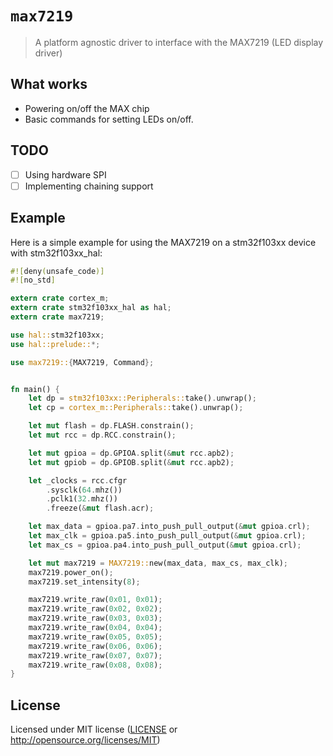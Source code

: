 # `max7219`

> A platform agnostic driver to interface with the MAX7219 (LED display driver)

## What works

- Powering on/off the MAX chip
- Basic commands for setting LEDs on/off.

## TODO

- [ ] Using hardware SPI
- [ ] Implementing chaining support

## Example

Here is a simple example for using the MAX7219 on a stm32f103xx device with stm32f103xx_hal:
```rust
#![deny(unsafe_code)]
#![no_std]

extern crate cortex_m;
extern crate stm32f103xx_hal as hal;
extern crate max7219;

use hal::stm32f103xx;
use hal::prelude::*;

use max7219::{MAX7219, Command};


fn main() {
    let dp = stm32f103xx::Peripherals::take().unwrap();
    let cp = cortex_m::Peripherals::take().unwrap();

    let mut flash = dp.FLASH.constrain();
    let mut rcc = dp.RCC.constrain();

    let mut gpioa = dp.GPIOA.split(&mut rcc.apb2);
    let mut gpiob = dp.GPIOB.split(&mut rcc.apb2);

    let _clocks = rcc.cfgr
        .sysclk(64.mhz())
        .pclk1(32.mhz())
        .freeze(&mut flash.acr);

    let max_data = gpioa.pa7.into_push_pull_output(&mut gpioa.crl);
    let max_clk = gpioa.pa5.into_push_pull_output(&mut gpioa.crl);
    let max_cs = gpioa.pa4.into_push_pull_output(&mut gpioa.crl);

    let mut max7219 = MAX7219::new(max_data, max_cs, max_clk);
    max7219.power_on();
    max7219.set_intensity(8);

    max7219.write_raw(0x01, 0x01);
    max7219.write_raw(0x02, 0x02);
    max7219.write_raw(0x03, 0x03);
    max7219.write_raw(0x04, 0x04);
    max7219.write_raw(0x05, 0x05);
    max7219.write_raw(0x06, 0x06);
    max7219.write_raw(0x07, 0x07);
    max7219.write_raw(0x08, 0x08);
}
```

## License

Licensed under MIT license ([LICENSE](LICENSE) or http://opensource.org/licenses/MIT)

